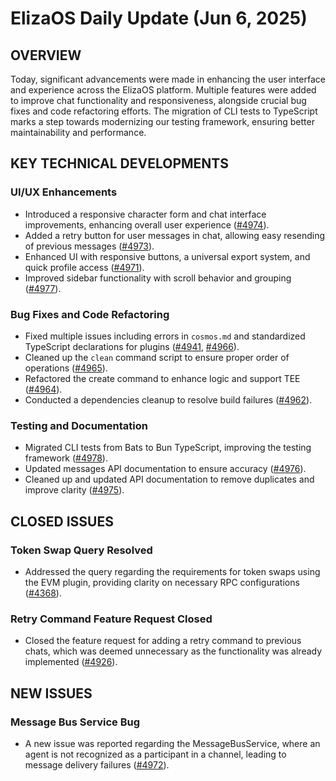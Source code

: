 # ElizaOS Daily Update (Jun 6, 2025)

## OVERVIEW 
Today, significant advancements were made in enhancing the user interface and experience across the ElizaOS platform. Multiple features were added to improve chat functionality and responsiveness, alongside crucial bug fixes and code refactoring efforts. The migration of CLI tests to TypeScript marks a step towards modernizing our testing framework, ensuring better maintainability and performance.

## KEY TECHNICAL DEVELOPMENTS

### UI/UX Enhancements
- Introduced a responsive character form and chat interface improvements, enhancing overall user experience ([#4974](https://github.com/elizaos/eliza/pull/4974)).
- Added a retry button for user messages in chat, allowing easy resending of previous messages ([#4973](https://github.com/elizaos/eliza/pull/4973)).
- Enhanced UI with responsive buttons, a universal export system, and quick profile access ([#4971](https://github.com/elizaos/eliza/pull/4971)).
- Improved sidebar functionality with scroll behavior and grouping ([#4977](https://github.com/elizaos/eliza/pull/4977)).

### Bug Fixes and Code Refactoring
- Fixed multiple issues including errors in `cosmos.md` and standardized TypeScript declarations for plugins ([#4941](https://github.com/elizaos/eliza/pull/4941), [#4966](https://github.com/elizaos/eliza/pull/4966)).
- Cleaned up the `clean` command script to ensure proper order of operations ([#4965](https://github.com/elizaos/eliza/pull/4965)).
- Refactored the create command to enhance logic and support TEE ([#4964](https://github.com/elizaos/eliza/pull/4964)).
- Conducted a dependencies cleanup to resolve build failures ([#4962](https://github.com/elizaos/eliza/pull/4962)).

### Testing and Documentation
- Migrated CLI tests from Bats to Bun TypeScript, improving the testing framework ([#4978](https://github.com/elizaos/eliza/pull/4978)).
- Updated messages API documentation to ensure accuracy ([#4976](https://github.com/elizaos/eliza/pull/4976)).
- Cleaned up and updated API documentation to remove duplicates and improve clarity ([#4975](https://github.com/elizaos/eliza/pull/4975)).

## CLOSED ISSUES

### Token Swap Query Resolved
- Addressed the query regarding the requirements for token swaps using the EVM plugin, providing clarity on necessary RPC configurations ([#4368](https://github.com/elizaos/eliza/issues/4368)).

### Retry Command Feature Request Closed
- Closed the feature request for adding a retry command to previous chats, which was deemed unnecessary as the functionality was already implemented ([#4926](https://github.com/elizaos/eliza/issues/4926)).

## NEW ISSUES

### Message Bus Service Bug
- A new issue was reported regarding the MessageBusService, where an agent is not recognized as a participant in a channel, leading to message delivery failures ([#4972](https://github.com/elizaos/eliza/issues/4972)).